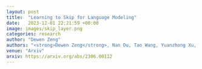```yaml
---
layout: post
title:  "Learning to Skip for Language Modeling"
date:   2023-12-01 22:21:59 +00:00
image: images/skip_layer.png
categories: research
author: "Dewen Zeng"
authors: "<strong>Dewen Zeng</strong>, Nan Du, Tao Wang, Yuanzhong Xu, Tao Lei, Zhifeng Chen, Claire Cui."
venue: "Arxiv"
arxiv: https://arxiv.org/abs/2306.00112
---
```

